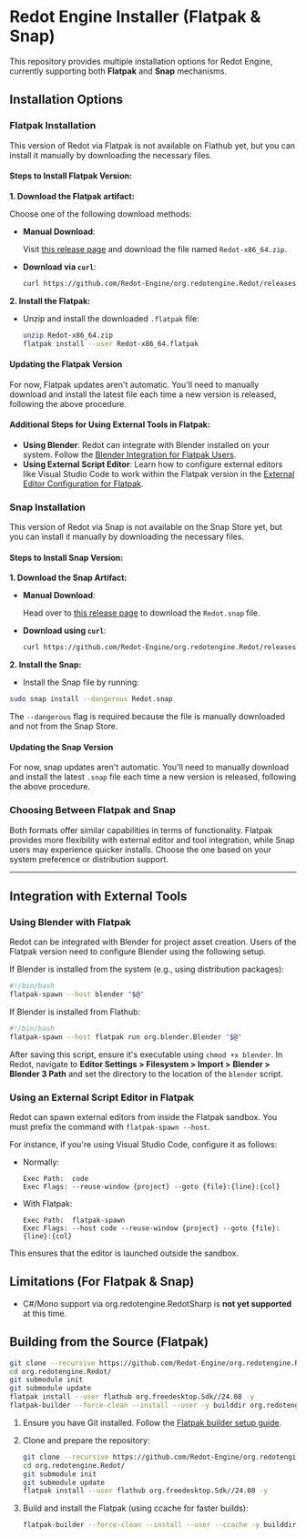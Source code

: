 # Redot Engine Installer (Flatpak & Snap)

This repository provides multiple installation options for Redot Engine, currently supporting both
**Flatpak** and **Snap** mechanisms.

## Installation Options

### Flatpak Installation

This version of Redot via Flatpak is not available on Flathub yet, but you can install it manually
by downloading the necessary files.

#### Steps to Install Flatpak Version:

**1. Download the Flatpak artifact:**

Choose one of the following download methods:

- **Manual Download**:

  Visit
  [this release page](https://github.com/Redot-Engine/org.redotengine.Redot/releases/tag/v4.3-beta.2)
  and download the file named `Redot-x86_64.zip`.

- **Download via `curl`**:

  ```bash
  curl https://github.com/Redot-Engine/org.redotengine.Redot/releases/download/v4.3-beta.2/Redot-x86_64.zip > Redot-x86_64.zip
  ```

**2. Install the Flatpak:**

- Unzip and install the downloaded `.flatpak` file:

   ```bash
   unzip Redot-x86_64.zip
   flatpak install --user Redot-x86_64.flatpak
   ```

#### Updating the Flatpak Version

For now, Flatpak updates aren't automatic. You'll need to manually download and install the latest
file each time a new version is released, following the above procedure.

#### Additional Steps for Using External Tools in Flatpak:

- **Using Blender**: Redot can integrate with Blender installed on your system. Follow the
  [Blender Integration for Flatpak Users](#using-blender-with-flatpak).
- **Using External Script Editor**: Learn how to configure external editors like Visual Studio Code
  to work within the Flatpak version in the
  [External Editor Configuration for Flatpak](#using-an-external-script-editor-in-flatpak).

### Snap Installation

This version of Redot via Snap is not available on the Snap Store yet, but you can install it
manually by downloading the necessary files.

#### Steps to Install Snap Version:

**1. Download the Snap Artifact:**

- **Manual Download**:

  Head over to
  [this release page](https://github.com/Redot-Engine/org.redotengine.Redot/releases/tag/v4.3-beta.2)
  to download the `Redot.snap` file.

- **Download using `curl`**:

  ```bash
  curl https://github.com/Redot-Engine/org.redotengine.Redot/releases/download/v4.3-beta.2/Redot.snap > Redot.snap
  ```

**2. Install the Snap:**

- Install the Snap file by running:

```bash
sudo snap install --dangerous Redot.snap
```

The `--dangerous` flag is required because the file is manually downloaded and not from the Snap
Store.

#### Updating the Snap Version

For now, snap updates aren't automatic. You'll need to manually download and install the latest
`.snap` file each time a new version is released, following the above procedure.

### Choosing Between Flatpak and Snap

Both formats offer similar capabilities in terms of functionality. Flatpak provides more flexibility
with external editor and tool integration, while Snap users may experience quicker installs. Choose
the one based on your system preference or distribution support.

---

## Integration with External Tools

### Using Blender with Flatpak

Redot can be integrated with Blender for project asset creation. Users of the Flatpak version need
to configure Blender using the following setup.

If Blender is installed from the system (e.g., using distribution packages):

```bash
#!/bin/bash
flatpak-spawn --host blender "$@"
```

If Blender is installed from Flathub:

```bash
#!/bin/bash
flatpak-spawn --host flatpak run org.blender.Blender "$@"
```

After saving this script, ensure it's executable using `chmod +x blender`. In Redot, navigate to
**Editor Settings > Filesystem > Import > Blender > Blender 3 Path** and set the directory to the
location of the `blender` script.

### Using an External Script Editor in Flatpak

Redot can spawn external editors from inside the Flatpak sandbox. You must prefix the command with
`flatpak-spawn --host`.

For instance, if you're using Visual Studio Code, configure it as follows:

- Normally:

  ```text
  Exec Path:  code
  Exec Flags: --reuse-window {project} --goto {file}:{line}:{col}
  ```

- With Flatpak:

  ```text
  Exec Path:  flatpak-spawn
  Exec Flags: --host code --reuse-window {project} --goto {file}:{line}:{col}
  ```

This ensures that the editor is launched outside the sandbox.

## Limitations (For Flatpak & Snap)

- C#/Mono support via org.redotengine.RedotSharp is **not yet supported** at this time.

## Building from the Source (Flatpak)

```bash
git clone --recursive https://github.com/Redot-Engine/org.redotengine.Redot.git
cd org.redotengine.Redot/
git submodule init
git submodule update
flatpak install --user flathub org.freedesktop.Sdk//24.08 -y
flatpak-builder --force-clean --install --user -y builddir org.redotengine.Redot.yaml
```

1. Ensure you have Git installed. Follow the
   [Flatpak builder setup guide](https://docs.flatpak.org/en/latest/first-build.html).

2. Clone and prepare the repository:

   ```bash
   git clone --recursive https://github.com/Redot-Engine/org.redotengine.Redot.git
   cd org.redotengine.Redot/
   git submodule init
   git submodule update
   flatpak install --user flathub org.freedesktop.Sdk//24.08 -y
   ```

3. Build and install the Flatpak (using ccache for faster builds):

   ```bash
   flatpak-builder --force-clean --install --user --ccache -y builddir org.redotengine.Redot.yaml
   ```
